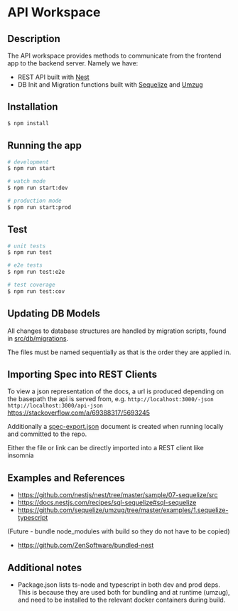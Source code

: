# API Workspace

## Description
The API workspace provides methods to communicate from the frontend app to the backend server. Namely we have:

- REST API built with [Nest](https://github.com/nestjs/nest)
- DB Init and Migration functions built with [Sequelize](https://sequelize.org/) and [Umzug](https://github.com/sequelize/umzug)


## Installation

```bash
$ npm install
```

## Running the app

```bash
# development
$ npm run start

# watch mode
$ npm run start:dev

# production mode
$ npm run start:prod
```

## Test

```bash
# unit tests
$ npm run test

# e2e tests
$ npm run test:e2e

# test coverage
$ npm run test:cov
```

## Updating DB Models
All changes to database structures are handled by migration scripts, found in [src/db/migrations](./src/db/migrations).

The files must be named sequentially as that is the order they are applied in.

## Importing Spec into REST Clients 
To view a json representation of the docs, a url is produced depending on the basepath the api is served from, e.g.
`http://localhost:3000/-json`
`http://localhost:3000/api-json`
https://stackoverflow.com/a/69388317/5693245

Additionally a [spec-export.json](./spec-export.json) document is created when running locally and committed to the repo.

Either the file or link can be directly imported into a REST client like insomnia


## Examples and References
- https://github.com/nestjs/nest/tree/master/sample/07-sequelize/src
- https://docs.nestjs.com/recipes/sql-sequelize#sql-sequelize
- https://github.com/sequelize/umzug/tree/master/examples/1.sequelize-typescript

(Future - bundle node_modules with build so they do not have to be copied)
- https://github.com/ZenSoftware/bundled-nest

## Additional notes
- Package.json lists ts-node and typescript in both dev and prod deps. This is because they are used both for bundling and at runtime (umzug), and need to be installed to the relevant docker containers during build.